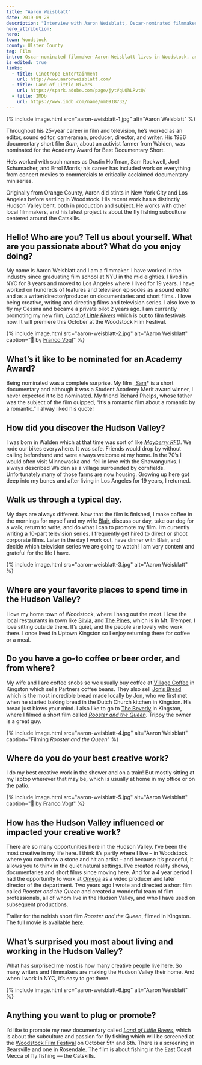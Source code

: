```yaml
---
title: "Aaron Weisblatt"
date: 2019-09-28
description: "Interview with Aaron Weisblatt, Oscar-nominated filmmaker based in Hudson Valley, discussing his career and local influence."
hero_attribution:
hero:
town: Woodstock
county: Ulster County
tag: Film
intro: Oscar-nominated filmmaker Aaron Weisblatt lives in Woodstock, and his latest film — a feature-length documentary about fly fishing culture in the Catskills — is set to premiere at the 2019 Woodstock Film Festival.
is_edited: true
links:
  - title: Cinetrope Entertainment
    url: http://www.aaronweisblatt.com/
  - title: Land of Little Rivers
    url: https://spark.adobe.com/page/jytVqLQhLRvtQ/
  - title: IMDb
    url: https://www.imdb.com/name/nm0918732/
---
```


{% include image.html src="aaron-weisblatt-1.jpg" alt="Aaron Weisblatt" %}

Throughout his 25-year career in film and television, he’s worked as an editor, sound editor, cameraman, producer, director, and writer. His 1986 documentary short film _Sam_, about an activist farmer from Walden, was nominated for the Academy Award for Best Documentary Short.

He’s worked with such names as Dustin Hoffman, Sam Rockwell, Joel Schumacher, and Errol Morris; his career has included work on everything from concert movies to commercials to critically-acclaimed documentary miniseries.

Originally from Orange County, Aaron did stints in New York City and Los Angeles before settling in Woodstock. His recent work has a distinctly Hudson Valley bent, both in production and subject. He works with other local filmmakers, and his latest project is about the fly fishing subculture centered around the Catskills.

## Hello! Who are you? Tell us about yourself. What are you passionate about? What do you enjoy doing?

My name is Aaron Weisblatt and I am a filmmaker. I have worked in the industry since graduating film school at NYU in the mid eighties. I lived in NYC for 8 years and moved to Los Angeles where I lived for 19 years. I have worked on hundreds of features and television episodes as a sound editor and as a writer/director/producer on documentaries and short films.. I love being creative, writing and directing films and television series. I also love to fly my Cessna and became a private pilot 2 years ago. I am currently promoting my new film, _[Land of Little Rivers](https://spark.adobe.com/page/jytVqLQhLRvtQ/)_ which is out to film festivals now. It will premiere this October at the Woodstock Film Festival.

{% include image.html src="aaron-weisblatt-2.jpg" alt="Aaron Weisblatt" caption="📸 by <a href='https://francovogt.com/'>Franco Vogt</a>" %}

## What’s it like to be nominated for an Academy Award?

Being nominated was a complete surprise. My film _[Sam](https://www.imdb.com/title/tt0091887/?ref_=nm*knf_t1)* is a short documentary and although it was a Student Academy Merit award winner, I never expected it to be nominated. My friend Richard Phelps, whose father was the subject of the film quipped, “It’s a romantic film about a romantic by a romantic.” I alway liked his quote!

## How did you discover the Hudson Valley?

I was born in Walden which at that time was sort of like _[Mayberry RFD](https://en.wikipedia.org/wiki/Mayberry_R.F.D.)_. We rode our bikes everywhere. It was safe. Friends would drop by without calling beforehand and were always welcome at my home. In the 70’s I would often visit Minnewaska and  fell in love with the Shawangunks. I always described Walden as a village surrounded by cornfields. Unfortunately many of those farms are now housing. Growing up here got deep into my bones and after living in Los Angeles for 19 years, I returned.

## Walk us through a typical day.

My days are always different. Now that the film is finished, I make coffee in the mornings for myself and my wife [Blair](https://blairglaser.com/), discuss our day, take our dog for a walk, return to write, and do what I can to promote my film. I’m currently writing a 10-part television series. I frequently get hired to direct or shoot corporate films. Later in the day I work out, have dinner with Blair, and decide which television series we are going to watch! I am very content and grateful for the life I have.

{% include image.html src="aaron-weisblatt-3.jpg" alt="Aaron Weisblatt" %}

## Where are your favorite places to spend time in the Hudson Valley?

I love my home town of Woodstock, where I hang out the most. I love the local restaurants in town like [Silvia](https://www.silviawoodstockny.com/), and [The Pines](https://catskillpines.com/), which is in Mt. Tremper. I love sitting outside there. It’s quiet, and the people are lovely who work there. I once lived in Uptown Kingston so I enjoy returning there for coffee or a meal.

## Do you have a go-to coffee or beer order, and from where?

My wife and I are coffee snobs so we usually buy coffee at [Village Coffee](https://www.villagecoffeeandgoods.com/) in Kingston which sells Partners coffee beans. They also sell [Jon’s Bread](https://www.instagram.com/jonsbread/) which is the most incredible bread made locally by Jon, who we first met when he started baking bread in the Dutch Church kitchen in Kingston. His bread just blows your mind. I also like to go to [The Beverly](http://thebeverlylounge.com/) in Kingston, where I filmed a short film called _[Rooster and the Queen](https://vimeo.com/258141971)_. Trippy the owner is a great guy.

{% include image.html src="aaron-weisblatt-4.jpg" alt="Aaron Weisblatt" caption="Filming <em>Rooster and the Queen</em>" %}

## Where do you do your best creative work?

I do my best creative work in the shower and on a train! But mostly sitting at my laptop wherever that may be, which is usually at home in my office or on the patio.

{% include image.html src="aaron-weisblatt-5.jpg" alt="Aaron Weisblatt" caption="📸 by <a href='https://francovogt.com/'>Franco Vogt</a>" %}

## How has the Hudson Valley influenced or impacted your creative work?

There are so many opportunities here in the Hudson Valley. I’ve been the most creative in my life here. I think it’s partly where I live – in Woodstock where you can throw a stone and hit an artist – and because it’s peaceful, it allows you to think in the quiet natural settings. I’ve created reality shows, documentaries and short films since moving here. And for a 4 year period I had the opportunity to work at [Omega](https://www.eomega.org/) as a video producer and later director of the department. Two years ago I wrote and directed a short film called _Rooster and the Queen_ and created a wonderful team of film professionals, all of whom live in the Hudson Valley, and who I have used on subsequent productions.

Trailer for the noirish short film _Rooster and the Queen_, filmed in Kingston. The full movie is available [here](https://vimeo.com/258141971).

## What’s surprised you most about living and working in the Hudson Valley?

What has surprised me most is how many creative people live here. So many writers and filmmakers are making the Hudson Valley their home. And when I work in NYC, it’s easy to get there.

{% include image.html src="aaron-weisblatt-6.jpg" alt="Aaron Weisblatt" %}

## Anything you want to plug or promote?

I’d like to promote my new documentary called _[Land of Little Rivers](https://spark.adobe.com/page/jytVqLQhLRvtQ/)_, which is about the subculture and passion for fly fishing which will be screened at the [Woodstock Film Festival](https://www.woodstockfilmfestival.com/festival2019/details.php?id=43056) on October 5th and 6th. There is a screening in Bearsville and one in Rosendale. The film is about fishing in the East Coast Mecca of fly fishing — the Catskills.
